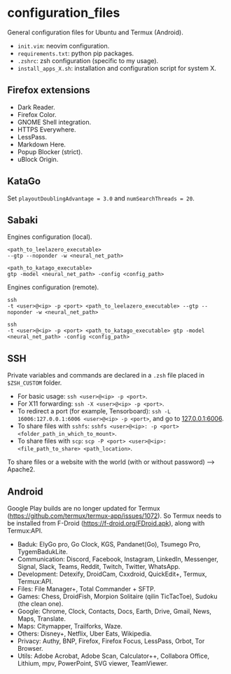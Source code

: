 # configuration_files

General configuration files for Ubuntu and Termux (Android).

- `init.vim`: neovim configuration.
- `requirements.txt`: python pip packages.
- `.zshrc`: zsh configuration (specific to my usage).
- `install_apps_X.sh`: installation and configuration script for system X.

## Firefox extensions

- Dark Reader.
- Firefox Color.
- GNOME Shell integration.
- HTTPS Everywhere.
- LessPass.
- Markdown Here.
- Popup Blocker (strict).
- uBlock Origin.

## KataGo

Set `playoutDoublingAdvantage = 3.0` and `numSearchThreads = 20`.

## Sabaki

Engines configuration (local).

```shell
<path_to_leelazero_executable>
--gtp --noponder -w <neural_net_path>

<path_to_katago_executable>
gtp -model <neural_net_path> -config <config_path>
```

Engines configuration (remote).

```shell
ssh
-t <user>@<ip> -p <port> <path_to_leelazero_executable> --gtp --noponder -w <neural_net_path>

ssh
-t <user>@<ip> -p <port> <path_to_katago_executable> gtp -model <neural_net_path> -config <config_path>
```

## SSH

Private variables and commands are declared in a `.zsh` file placed in `$ZSH_CUSTOM` folder.

- For basic usage: `ssh <user>@<ip> -p <port>`.
- For X11 forwarding: `ssh -X <user>@<ip> -p <port>`.
- To redirect a port (for example, Tensorboard): `ssh -L 16006:127.0.0.1:6006 <user>@<ip> -p <port>`, and go to [127.0.0.1:6006](127.0.0.1:6006).
- To share files with `sshfs`: `sshfs <user>@<ip>: -p <port> <folder_path_in_which_to_mount>`.
- To share files with `scp`: `scp -P <port> <user>@<ip>:<file_path_to_share> <path_location>`.

To share files or a website with the world (with or without password) --> Apache2.

## Android

Google Play builds are no longer updated for Termux (https://github.com/termux/termux-app/issues/1072).
So Termux needs to be installed from F-Droid (https://f-droid.org/FDroid.apk), along with Termux:API.

- Baduk: ElyGo pro, Go Clock, KGS, Pandanet(Go), Tsumego Pro, TygemBadukLite.
- Communication: Discord, Facebook, Instagram, LinkedIn, Messenger, Signal, Slack, Teams, Reddit, Twitch, Twitter, WhatsApp.
- Development: Detexify, DroidCam, Cxxdroid, QuickEdit+, Termux, Termux:API.
- Files: File Manager+, Total Commander + SFTP.
- Games: Chess, DroidFish, Morpion Solitaire (qilin TicTacToe), Sudoku (the clean one).
- Google: Chrome, Clock, Contacts, Docs, Earth, Drive, Gmail, News, Maps, Translate.
- Maps: Citymapper, Trailforks, Waze.
- Others: Disney+, Netflix, Uber Eats, Wikipedia.
- Privacy: Authy, BNP, Firefox, Firefox Focus, LessPass, Orbot, Tor Browser.
- Utils: Adobe Acrobat, Adobe Scan, Calculator++, Collabora Office, Lithium, mpv, PowerPoint, SVG viewer, TeamViewer.
